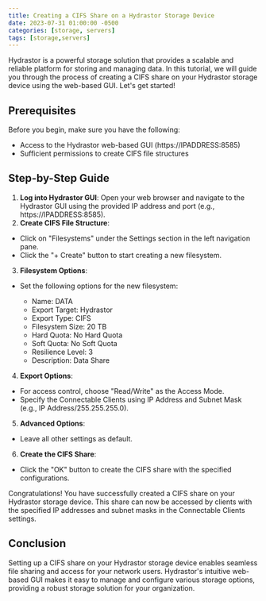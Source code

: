 ```yaml
---
title: Creating a CIFS Share on a Hydrastor Storage Device
date: 2023-07-31 01:00:00 -0500
categories: [storage, servers]
tags: [storage,servers]
---
```


Hydrastor is a powerful storage solution that provides a scalable and reliable platform for storing and managing data. In this tutorial, we will guide you through the process of creating a CIFS share on your Hydrastor storage device using the web-based GUI. Let's get started!

## Prerequisites

Before you begin, make sure you have the following:

- Access to the Hydrastor web-based GUI (https://IPADDRESS:8585)
- Sufficient permissions to create CIFS file structures

## Step-by-Step Guide

1. **Log into Hydrastor GUI**: Open your web browser and navigate to the Hydrastor GUI using the provided IP address and port (e.g., https://IPADDRESS:8585).<br>
2. **Create CIFS File Structure**:

- Click on "Filesystems" under the Settings section in the left navigation pane.
- Click the "+ Create" button to start creating a new filesystem.<br>

3. **Filesystem Options**:

- Set the following options for the new filesystem:

     - Name: DATA
     - Export Target: Hydrastor
     - Export Type: CIFS
     - Filesystem Size: 20 TB
     - Hard Quota: No Hard Quota
     - Soft Quota: No Soft Quota
     - Resilience Level: 3
     - Description: Data Share<br>

4. **Export Options**:

- For access control, choose "Read/Write" as the Access Mode.
- Specify the Connectable Clients using IP Address and Subnet Mask (e.g., IP Address/255.255.255.0).<br>

5. **Advanced Options**:

- Leave all other settings as default.<br>

6. **Create the CIFS Share**:

- Click the "OK" button to create the CIFS share with the specified configurations.<br>

Congratulations! You have successfully created a CIFS share on your Hydrastor storage device. This share can now be accessed by clients with the specified IP addresses and subnet masks in the Connectable Clients settings.

## Conclusion

Setting up a CIFS share on your Hydrastor storage device enables seamless file sharing and access for your network users. Hydrastor's intuitive web-based GUI makes it easy to manage and configure various storage options, providing a robust storage solution for your organization.
